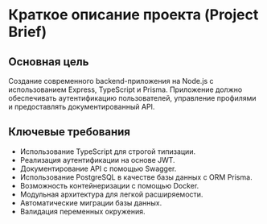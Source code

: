 # Краткое описание проекта (Project Brief)

## Основная цель

Создание современного backend-приложения на Node.js с использованием Express, TypeScript и Prisma. Приложение должно обеспечивать аутентификацию пользователей, управление профилями и предоставлять документированный API.

## Ключевые требования

- Использование TypeScript для строгой типизации.
- Реализация аутентификации на основе JWT.
- Документирование API с помощью Swagger.
- Использование PostgreSQL в качестве базы данных с ORM Prisma.
- Возможность контейнеризации с помощью Docker.
- Модульная архитектура для легкой расширяемости.
- Автоматические миграции базы данных.
- Валидация переменных окружения.
